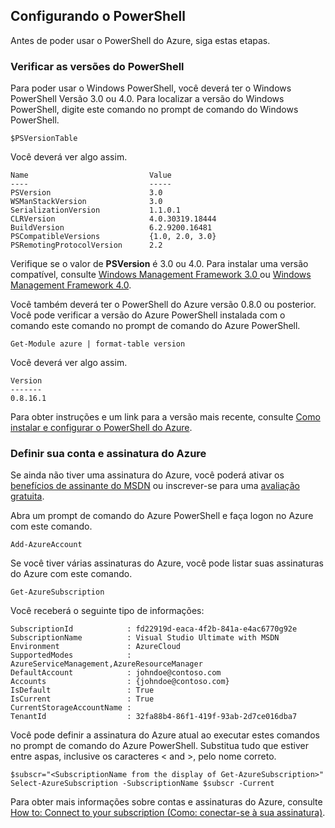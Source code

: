 
## Configurando o PowerShell

Antes de poder usar o PowerShell do Azure, siga estas etapas.

### Verificar as versões do PowerShell

Para poder usar o Windows PowerShell, você deverá ter o Windows PowerShell Versão 3.0 ou 4.0. Para localizar a versão do Windows PowerShell, digite este comando no prompt de comando do Windows PowerShell.

	$PSVersionTable

Você deverá ver algo assim.

	Name                           Value
	----                           -----
	PSVersion                      3.0
	WSManStackVersion              3.0
	SerializationVersion           1.1.0.1
	CLRVersion                     4.0.30319.18444
	BuildVersion                   6.2.9200.16481
	PSCompatibleVersions           {1.0, 2.0, 3.0}
	PSRemotingProtocolVersion      2.2

Verifique se o valor de **PSVersion** é 3.0 ou 4.0. Para instalar uma versão compatível, consulte [Windows Management Framework 3.0 ](http://www.microsoft.com/download/details.aspx?id=34595) ou [Windows Management Framework 4.0](http://www.microsoft.com/download/details.aspx?id=40855).

Você também deverá ter o PowerShell do Azure versão 0.8.0 ou posterior. Você pode verificar a versão do Azure PowerShell instalada com o comando este comando no prompt de comando do Azure PowerShell.

	Get-Module azure | format-table version

Você deverá ver algo assim.

	Version
	-------
	0.8.16.1

Para obter instruções e um link para a versão mais recente, consulte [Como instalar e configurar o PowerShell do Azure](powershell-install-configure.md).


### Definir sua conta e assinatura do Azure

Se ainda não tiver uma assinatura do Azure, você poderá ativar os [benefícios de assinante do MSDN](http://azure.microsoft.com/pricing/member-offers/msdn-benefits-details/) ou inscrever-se para uma [avaliação gratuita](http://azure.microsoft.com/pricing/free-trial/).

Abra um prompt de comando do Azure PowerShell e faça logon no Azure com este comando.

	Add-AzureAccount

Se você tiver várias assinaturas do Azure, você pode listar suas assinaturas do Azure com este comando.

	Get-AzureSubscription

Você receberá o seguinte tipo de informações:

	SubscriptionId            : fd22919d-eaca-4f2b-841a-e4ac6770g92e
	SubscriptionName          : Visual Studio Ultimate with MSDN
	Environment               : AzureCloud
	SupportedModes            : AzureServiceManagement,AzureResourceManager
	DefaultAccount            : johndoe@contoso.com
	Accounts                  : {johndoe@contoso.com}
	IsDefault                 : True
	IsCurrent                 : True
	CurrentStorageAccountName : 
	TenantId                  : 32fa88b4-86f1-419f-93ab-2d7ce016dba7

Você pode definir a assinatura do Azure atual ao executar estes comandos no prompt de comando do Azure PowerShell. Substitua tudo que estiver entre aspas, inclusive os caracteres < and >, pelo nome correto.

	$subscr="<SubscriptionName from the display of Get-AzureSubscription>"
	Select-AzureSubscription -SubscriptionName $subscr -Current	

Para obter mais informações sobre contas e assinaturas do Azure, consulte [How to: Connect to your subscription (Como: conectar-se à sua assinatura)](powershell-install-configure.md#Connect).

<!---HONumber=July15_HO2-->